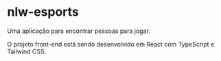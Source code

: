 # nlw-esports
Uma aplicação para encontrar pessoas para jogar.

O projeto front-end está sendo desenvolvido em React com TypeScript e Tailwind CSS.
